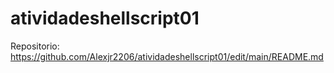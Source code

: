 # atividadeshellscript01
Repositorio: https://github.com/Alexjr2206/atividadeshellscript01/edit/main/README.md
